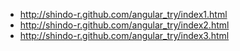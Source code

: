 - http://shindo-r.github.com/angular_try/index1.html
- http://shindo-r.github.com/angular_try/index2.html
- http://shindo-r.github.com/angular_try/index3.html
